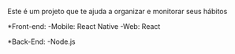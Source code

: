 Este é um projeto que te ajuda a organizar e monitorar seus hábitos

*Front-end:
  -Mobile: React Native
  -Web: React

*Back-End:
  -Node.js